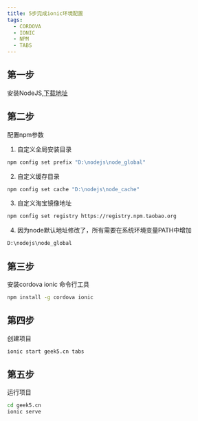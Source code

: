 ```yaml
---
title: 5步完成ionic环境配置
tags:
  - CORDOVA
  - IONIC
  - NPM
  - TABS
---
```


## 第一步

安装NodeJS,[下载地址](https://nodejs.org/en/)

## 第二步

配置npm参数

1.  自定义全局安装目录
``` bash
npm config set prefix "D:\nodejs\node_global"
```
2.  自定义缓存目录
``` bash
npm config set cache "D:\nodejs\node_cache"
```
3.  自定义淘宝镜像地址
``` bash
npm config set registry https://registry.npm.taobao.org  
```
4.  因为node默认地址修改了，所有需要在系统环境变量PATH中增加
``` bash
D:\nodejs\node_global 
```



## 第三步

安装cordova ionic 命令行工具
``` bash
npm install -g cordova ionic 
```

## 第四步

创建项目
``` bash
ionic start geek5.cn tabs 
```

## 第五步

运行项目
``` bash
cd geek5.cn
ionic serve
```